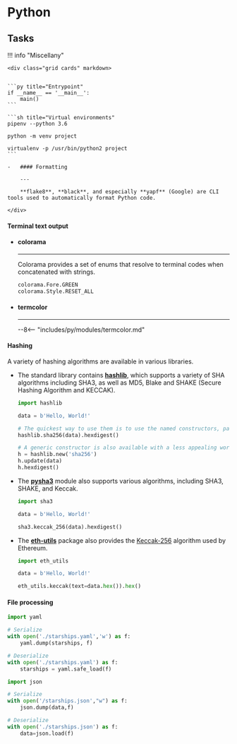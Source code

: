 # Python


## Tasks

!!! info "Miscellany"

    <div class="grid cards" markdown>


    ```py title="Entrypoint"
    if __name__ == '__main__':
        main()
    ```

    ```sh title="Virtual environments"
    pipenv --python 3.6

    python -m venv project

    virtualenv -p /usr/bin/python2 project
    ```

    -   #### Formatting

        ---

        **flake8**, **black**, and especially **yapf** (Google) are CLI tools used to automatically format Python code.

    </div>

#### Terminal text output

<div class="grid cards" markdown>

-   #### colorama

    ---

    Colorama provides a set of enums that resolve to terminal codes when concatenated with strings.

    ```py
    colorama.Fore.GREEN
    colorama.Style.RESET_ALL
    ```

-   #### termcolor

    ---

    --8<-- "includes/py/modules/termcolor.md"


</div>

#### Hashing

A variety of hashing algorithms are available in various libraries.

<div class="grid cards" markdown>

-   The standard library contains [**hashlib**](https://docs.python.org/3/library/hashlib.html), which supports a variety of SHA algorithms including SHA3, as well as MD5, Blake and SHAKE (Secure Hashing Algorithm and KECCAK).

    ```py title="hashlib"
    import hashlib

    data = b'Hello, World!'

    # The quickest way to use them is to use the named constructors, passing the text as binary.
    hashlib.sha256(data).hexdigest()

    # A generic constructor is also available with a less appealing workflow
    h = hashlib.new('sha256')
    h.update(data)
    h.hexdigest()
    ```


-   The [**pysha3**](https://pypi.python.org/pypi/pysha3) module also supports various algorithms, including SHA3, SHAKE, and Keccak.

    ```py
    import sha3

    data = b'Hello, World!'

    sha3.keccak_256(data).hexdigest()
    ```


-   The [**eth-utils**](https://pypi.org/project/eth-utils/) package also provides the [Keccak-256](https://wiki.rugdoc.io/docs/introduction-to-ethereums-keccak-256-algorithm/) algorithm used by Ethereum.


    ```py
    import eth_utils

    data = b'Hello, World!'

    eth_utils.keccak(text=data.hex()).hex()
    ```

</div>


#### File processing

<div class="grid cards" markdown>


```py hl_lines="6" title="YAML"
import yaml

# Serialize
with open('./starships.yaml','w') as f:
    yaml.dump(starships, f)

# Deserialize
with open('./starships.yaml') as f:
    starships = yaml.safe_load(f)
```

```py title="JSON"
import json

# Serialize
with open('/starships.json',"w") as f:
    json.dump(data,f)

# Deserialize
with open('./starships.json') as f:
    data=json.load(f)
```

</div>
